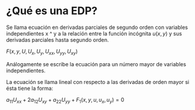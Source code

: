 # ¿Qué es una EDP?

Se llama ecuación en derivadas parciales de segundo orden con variables independientes x ^ y a la relación entre la función incógnita $u(x,y)$ y sus derivadas parciales hasta segundo orden.


$F (x, y, U, U_x, U_y, U_{xx} , U_{yy}, U_{xy})$

Análogamente se escribe la ecuación para un número mayor de variables independientes.

La ecuación se llama lineal con respecto a las derivadas de orden mayor si ésta tiene la forma:

$a_{11} U_{xx} + 2a_{12}U_{xy} + a_{22} U_{yy} + F_1 (x,y,u,u_x,u_y) = 0$
